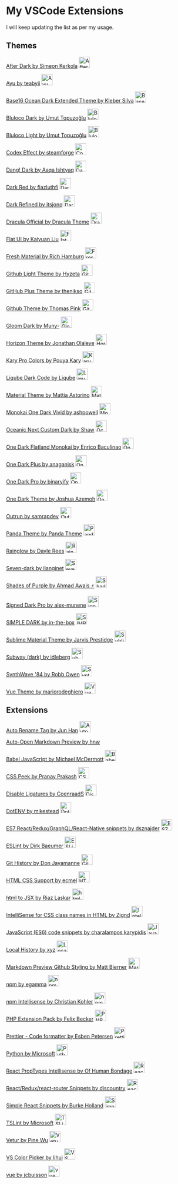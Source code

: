 # My VSCode Extensions
I will keep updating the list as per my usage.

## Themes
[After Dark by Simeon Kerkola](https://marketplace.visualstudio.com/items?itemName=ssmi.after-dark) <img src="https://ssmi.gallerycdn.vsassets.io/extensions/ssmi/after-dark/1.3.2/1565284702065/Microsoft.VisualStudio.Services.Icons.Default" alt="After Dark by Simeon Kerkola" width="30" />

[Ayu by teabyii](https://marketplace.visualstudio.com/items?itemName=teabyii.ayu) <img src="https://teabyii.gallerycdn.vsassets.io/extensions/teabyii/ayu/0.18.0/1549249870008/Microsoft.VisualStudio.Services.Icons.Default" alt="Ayu by teabyii" width="30" />

[Base16 Ocean Dark Extended Theme by Kleber Silva](https://marketplace.visualstudio.com/items?itemName=kleber-swf.ocean-dark-extended) <img src="https://kleber-swf.gallerycdn.vsassets.io/extensions/kleber-swf/ocean-dark-extended/1.5.0/1558398150068/Microsoft.VisualStudio.Services.Icons.Default" alt="Base16 Ocean Dark Extended Theme by Kleber Silva" width="30" />

[Bluloco Dark by Umut Topuzoğlu](https://marketplace.visualstudio.com/items?itemName=uloco.theme-bluloco-dark) <img src="https://uloco.gallerycdn.vsassets.io/extensions/uloco/theme-bluloco-dark/2.8.1/1559346114580/Microsoft.VisualStudio.Services.Icons.Default" alt="Bluloco Dark by Umut Topuzoğlu" width="30" />

[Bluloco Light by Umut Topuzoğlu](https://marketplace.visualstudio.com/items?itemName=uloco.theme-bluloco-light) <img src="https://uloco.gallerycdn.vsassets.io/extensions/uloco/theme-bluloco-light/2.8.1/1559343602765/Microsoft.VisualStudio.Services.Icons.Default" alt="Bluloco Light by Umut Topuzoğlu" width="30" />

[Codex Effect by steamforge](https://marketplace.visualstudio.com/items?itemName=steamforge.codex-effect) <img src="https://steamforge.gallerycdn.vsassets.io/extensions/steamforge/codex-effect/1.0.0/1549072684205/Microsoft.VisualStudio.Services.Icons.Default" alt="Codex Effect by steamforge" width="30" />

[Dang! Dark by Aaqa Ishtyaq](https://marketplace.visualstudio.com/items?itemName=aaqaIshtyaq.dang-theme-vscode) <img src="https://aaqaishtyaq.gallerycdn.vsassets.io/extensions/aaqaishtyaq/dang-theme-vscode/1.0.3/1547132356736/Microsoft.VisualStudio.Services.Icons.Default" alt="Dang! Dark by Aaqa Ishtyaq" width="30" />

[Dark Red by fiazluthfi](https://marketplace.visualstudio.com/items?itemName=fiazluthfi.darkred) <img src="https://fiazluthfi.gallerycdn.vsassets.io/extensions/fiazluthfi/darkred/0.0.4/1556714386311/Microsoft.VisualStudio.Services.Icons.Default" alt="Dark Red by fiazluthfi" width="30" />

[Dark Refined by itsjonq](https://marketplace.visualstudio.com/items?itemName=itsjonq.dark-refined) <img src="https://itsjonq.gallerycdn.vsassets.io/extensions/itsjonq/dark-refined/0.0.11/1553221512216/Microsoft.VisualStudio.Services.Icons.Default" alt="Dark Refined by itsjonq" width="30" />

[Dracula Official by Dracula Theme](https://marketplace.visualstudio.com/items?itemName=dracula-theme.theme-dracula) <img src="https://dracula-theme.gallerycdn.vsassets.io/extensions/dracula-theme/theme-dracula/2.18.0/1556936500928/Microsoft.VisualStudio.Services.Icons.Default" alt="Dracula Official by Dracula Theme" width="30" />

[Flat UI by Kaiyuan Liu](https://marketplace.visualstudio.com/items?itemName=lkytal.FlatUI) <img src="https://lkytal.gallerycdn.vsassets.io/extensions/lkytal/flatui/1.4.9/1543358291795/Microsoft.VisualStudio.Services.Icons.Default" alt="Flat UI by Kaiyuan Liu" width="30" />

[Fresh Material by Rich Hamburg](https://marketplace.visualstudio.com/items?itemName=2ndshift.fresh-material) <img src="https://2ndshift.gallerycdn.vsassets.io/extensions/2ndshift/fresh-material/2.3.8/1539177846507/Microsoft.VisualStudio.Services.Icons.Default" alt="Fresh Material by Rich Hamburg" width="30" />

[Github Light Theme by Hyzeta](https://marketplace.visualstudio.com/items?itemName=Hyzeta.vscode-theme-github-light) <img src="https://hyzeta.gallerycdn.vsassets.io/extensions/hyzeta/vscode-theme-github-light/7.0.0/1563950131119/Microsoft.VisualStudio.Services.Icons.Default" alt="Github Light Theme by Hyzeta" width="30" />

[GitHub Plus Theme by thenikso](https://marketplace.visualstudio.com/items?itemName=thenikso.github-plus-theme) <img src="https://thenikso.gallerycdn.vsassets.io/extensions/thenikso/github-plus-theme/1.2.0/1549741612482/Microsoft.VisualStudio.Services.Icons.Default" alt="GitHub Plus Theme by thenikso" width="30" />

[Github Theme by Thomas Pink](https://marketplace.visualstudio.com/items?itemName=thomaspink.theme-github) <img src="https://thomaspink.gallerycdn.vsassets.io/extensions/thomaspink/theme-github/1.0.1/1501829974043/Microsoft.VisualStudio.Services.Icons.Default" alt="Github Theme by Thomas Pink" width="30" />

[Gloom Dark by Muny-](https://marketplace.visualstudio.com/items?itemName=8757043a-2b24-42c2-9de6-233a1f5267f3.gloom-dark) <img src="https://8757043a-2b24-42c2-9de6-233a1f5267f3.gallerycdn.vsassets.io/extensions/8757043a-2b24-42c2-9de6-233a1f5267f3/gloom-dark/0.1.3/1520731018108/Microsoft.VisualStudio.Services.Icons.Default" alt="Gloom Dark by Muny-" width="30" />

[Horizon Theme by Jonathan Olaleye](https://marketplace.visualstudio.com/items?itemName=jolaleye.horizon-theme-vscode) <img src="https://jolaleye.gallerycdn.vsassets.io/extensions/jolaleye/horizon-theme-vscode/2.0.2/1561137102480/Microsoft.VisualStudio.Services.Icons.Default" alt="Horizon Theme by Jonathan Olaleye" width="30" />

[Kary Pro Colors by Pouya Kary](https://marketplace.visualstudio.com/items?itemName=karyfoundation.theme-karyfoundation-themes) <img src="https://karyfoundation.gallerycdn.vsassets.io/extensions/karyfoundation/theme-karyfoundation-themes/18.2.1/1534774733577/Microsoft.VisualStudio.Services.Icons.Default" alt="Kary Pro Colors by Pouya Kary" width="30" />

[Liqube Dark Code by Liqube](https://marketplace.visualstudio.com/items?itemName=liqube.theme-liqube-dark) <img src="https://liqube.gallerycdn.vsassets.io/extensions/liqube/theme-liqube-dark/1.0.3/1510508465846/Microsoft.VisualStudio.Services.Icons.Default" alt="Liqube Dark Code by Liqube" width="30" />

[Material Theme by Mattia Astorino](https://marketplace.visualstudio.com/items?itemName=Equinusocio.vsc-material-theme) <img src="https://equinusocio.gallerycdn.vsassets.io/extensions/equinusocio/vsc-material-theme/30.0.0/1565620793758/Microsoft.VisualStudio.Services.Icons.Default" alt="Material Theme by Mattia Astorino" width="30" />

[Monokai One Dark Vivid by ashpowell](https://marketplace.visualstudio.com/items?itemName=ashpowell.monokai-one-dark-vivid) <img src="https://ashpowell.gallerycdn.vsassets.io/extensions/ashpowell/monokai-one-dark-vivid/0.13.0/1520587203026/Microsoft.VisualStudio.Services.Icons.Default" alt="Monokai One Dark Vivid by ashpowell" width="30" />

[Oceanic Next Custom Dark by Shaw](https://marketplace.visualstudio.com/items?itemName=shawdaddy.oceanic-next-custom-dark) <img src="https://shawdaddy.gallerycdn.vsassets.io/extensions/shawdaddy/oceanic-next-custom-dark/1.0.9/1518365954352/Microsoft.VisualStudio.Services.Icons.Default" alt="Oceanic Next Custom Dark by Shaw" width="30" />

[One Dark Flatland Monokai by Enrico Baculinao](https://marketplace.visualstudio.com/items?itemName=reblws.one-dark-flatland-monokai) <img src="https://reblws.gallerycdn.vsassets.io/extensions/reblws/one-dark-flatland-monokai/0.1.0/1501085295169/Microsoft.VisualStudio.Services.Icons.Default" alt="One Dark Flatland Monokai by Enrico Baculinao" width="30" />

[One Dark Plus by anaganisk](https://marketplace.visualstudio.com/items?itemName=anaganisk.theme-onedark-plus) <img src="https://anaganisk.gallerycdn.vsassets.io/extensions/anaganisk/theme-onedark-plus/2.0.0/1493983486758/Microsoft.VisualStudio.Services.Icons.Default" alt="One Dark Plus by anaganisk" width="30" />

[One Dark Pro by binaryify](https://marketplace.visualstudio.com/items?itemName=zhuangtongfa.Material-theme) <img src="https://zhuangtongfa.gallerycdn.vsassets.io/extensions/zhuangtongfa/material-theme/2.26.3/1565256399423/Microsoft.VisualStudio.Services.Icons.Default" alt="One Dark Pro by binaryify" width="30" />

[One Dark Theme by Joshua Azemoh](https://marketplace.visualstudio.com/items?itemName=azemoh.theme-onedark) <img src="https://azemoh.gallerycdn.vsassets.io/extensions/azemoh/theme-onedark/0.5.2/1500048561759/Microsoft.VisualStudio.Services.Icons.Default" alt="One Dark Theme by Joshua Azemoh" width="30" />

[Outrun by samrapdev](https://marketplace.visualstudio.com/items?itemName=samrapdev.outrun) <img src="https://samrapdev.gallerycdn.vsassets.io/extensions/samrapdev/outrun/0.2.2/1535400650033/Microsoft.VisualStudio.Services.Icons.Default" alt="Outrun by samrapdev" width="30" />

[Panda Theme by Panda Theme](https://marketplace.visualstudio.com/items?itemName=tinkertrain.theme-panda) <img src="https://tinkertrain.gallerycdn.vsassets.io/extensions/tinkertrain/theme-panda/1.3.0/1530376360846/Microsoft.VisualStudio.Services.Icons.Default" alt="Panda Theme by Panda Theme" width="30" />

[Rainglow by Dayle Rees](https://marketplace.visualstudio.com/items?itemName=daylerees.rainglow) <img src="https://daylerees.gallerycdn.vsassets.io/extensions/daylerees/rainglow/1.5.2/1515370316626/Microsoft.VisualStudio.Services.Icons.Default" alt="Rainglow by Dayle Rees" width="30" />

[Seven-dark by lianginet](https://marketplace.visualstudio.com/items?itemName=lianginet.seven-dark) <img src="https://lianginet.gallerycdn.vsassets.io/extensions/lianginet/seven-dark/0.1.5/1563532286661/Microsoft.VisualStudio.Services.Icons.Default" alt="Seven-dark by lianginet" width="30" />

[Shades of Purple by Ahmad Awais ⚡](https://marketplace.visualstudio.com/items?itemName=ahmadawais.shades-of-purple) <img src="https://ahmadawais.gallerycdn.vsassets.io/extensions/ahmadawais/shades-of-purple/5.14.0/1565366724640/Microsoft.VisualStudio.Services.Icons.Default" alt="Shades of Purple by Ahmad Awais ⚡" width="30" />

[Signed Dark Pro by alex-munene](https://marketplace.visualstudio.com/items?itemName=alex-munene.signed-dark-pro) <img src="https://alex-munene.gallerycdn.vsassets.io/extensions/alex-munene/signed-dark-pro/1.4.0/1563627326408/Microsoft.VisualStudio.Services.Icons.Default" alt="Signed Dark Pro by alex-munene" width="30" />

[SIMPLE DARK by in-the-box](https://marketplace.visualstudio.com/items?itemName=in-the-box.simple-dark) <img src="https://in-the-box.gallerycdn.vsassets.io/extensions/in-the-box/simple-dark/0.9.3/1521810820833/Microsoft.VisualStudio.Services.Icons.Default" alt="SIMPLE DARK by in-the-box" width="30" />

[Sublime Material Theme by Jarvis Prestidge](https://marketplace.visualstudio.com/items?itemName=jprestidge.theme-material-theme) <img src="https://jprestidge.gallerycdn.vsassets.io/extensions/jprestidge/theme-material-theme/1.0.1/1480219435040/Microsoft.VisualStudio.Services.Icons.Default" alt="Sublime Material Theme by Jarvis Prestidge" width="30" />

[Subway (dark) by idleberg](https://marketplace.visualstudio.com/items?itemName=idleberg.subway-dark) <img src="https://idleberg.gallerycdn.vsassets.io/extensions/idleberg/subway-dark/1.0.6/1507668727132/Microsoft.VisualStudio.Services.Icons.Default" alt="Subway (dark) by idleberg" width="30" />

[SynthWave '84 by Robb Owen](https://marketplace.visualstudio.com/items?itemName=RobbOwen.synthwave-vscode) <img src="https://robbowen.gallerycdn.vsassets.io/extensions/robbowen/synthwave-vscode/0.0.7/1556882600501/Microsoft.VisualStudio.Services.Icons.Default" alt="SynthWave '84 by Robb Owen" width="30" />

[Vue Theme by mariorodeghiero](https://marketplace.visualstudio.com/items?itemName=mariorodeghiero.vue-theme) <img src="https://mariorodeghiero.gallerycdn.vsassets.io/extensions/mariorodeghiero/vue-theme/1.1.2/1544785344333/Microsoft.VisualStudio.Services.Icons.Default" alt="Vue Theme by mariorodeghiero" width="30" />


## Extensions
[Auto Rename Tag by Jun Han](https://marketplace.visualstudio.com/items?itemName=formulahendry.auto-rename-tag) <img src="https://formulahendry.gallerycdn.vsassets.io/extensions/formulahendry/auto-rename-tag/0.1.0/1559468613066/Microsoft.VisualStudio.Services.Icons.Default" alt="Auto Rename Tag by Jun Han" width="30" />

[Auto-Open Markdown Preview by hnw](https://marketplace.visualstudio.com/items?itemName=hnw.vscode-auto-open-markdown-preview)

[Babel JavaScript by Michael McDermott](https://marketplace.visualstudio.com/items?itemName=formulahendry.auto-rename-tag) <img src="https://mgmcdermott.gallerycdn.vsassets.io/extensions/mgmcdermott/vscode-language-babel/0.0.23/1563413347109/Microsoft.VisualStudio.Services.Icons.Default" alt="Babel JavaScript by Michael McDermott" width="30" />

[CSS Peek by Pranay Prakash](https://marketplace.visualstudio.com/items?itemName=pranaygp.vscode-css-peek) <img src="https://pranaygp.gallerycdn.vsassets.io/extensions/pranaygp/vscode-css-peek/3.0.2/1562261529706/Microsoft.VisualStudio.Services.Icons.Default" alt="CSS Peek by Pranay Prakash" width="30" />

[Disable Ligatures by CoenraadS](https://marketplace.visualstudio.com/items?itemName=CoenraadS.disableligatures) <img src="https://coenraads.gallerycdn.vsassets.io/extensions/coenraads/disableligatures/0.0.8/1524334891086/Microsoft.VisualStudio.Services.Icons.Default" alt="Disable Ligatures by CoenraadS" width="30" />

[DotENV by mikestead](https://marketplace.visualstudio.com/items?itemName=mikestead.dotenv) <img src="https://mikestead.gallerycdn.vsassets.io/extensions/mikestead/dotenv/1.0.1/1519894859412/Microsoft.VisualStudio.Services.Icons.Default" alt="DotENV by mikestead" width="30" />

[ES7 React/Redux/GraphQL/React-Native snippets by dsznajder](https://marketplace.visualstudio.com/items?itemName=dsznajder.es7-react-js-snippets) <img src="https://dsznajder.gallerycdn.vsassets.io/extensions/dsznajder/es7-react-js-snippets/2.4.0/1564075453848/Microsoft.VisualStudio.Services.Icons.Default" alt="ES7 React/Redux/GraphQL/React-Native snippets by dsznajder" width="30" />

[ESLint by Dirk Baeumer](https://marketplace.visualstudio.com/items?itemName=dbaeumer.vscode-eslint) <img src="https://dbaeumer.gallerycdn.vsassets.io/extensions/dbaeumer/vscode-eslint/1.9.0/1557865213792/Microsoft.VisualStudio.Services.Icons.Default" alt="ESLint by Dirk Baeumer" width="30" />

[Git History by Don Jayamanne](https://marketplace.visualstudio.com/items?itemName=donjayamanne.githistory) <img src="https://donjayamanne.gallerycdn.vsassets.io/extensions/donjayamanne/githistory/0.4.6/1548910545220/Microsoft.VisualStudio.Services.Icons.Default" alt="Git History by Don Jayamanne" width="30" />

[HTML CSS Support by ecmel](https://marketplace.visualstudio.com/items?itemName=ecmel.vscode-html-css) <img src="https://ecmel.gallerycdn.vsassets.io/extensions/ecmel/vscode-html-css/0.2.0/1515761891539/Microsoft.VisualStudio.Services.Icons.Default" alt="HTML CSS Support by ecmel" width="30" />

[html to JSX by Riaz Laskar](https://marketplace.visualstudio.com/items?itemName=riazxrazor.html-to-jsx) <img src="https://riazxrazor.gallerycdn.vsassets.io/extensions/riazxrazor/html-to-jsx/0.0.1/1526326855593/Microsoft.VisualStudio.Services.Icons.Default" alt="html to JSX by Riaz Laskar" width="30" />

[IntelliSense for CSS class names in HTML by Zignd](https://marketplace.visualstudio.com/items?itemName=Zignd.html-css-class-completion) <img src="https://zignd.gallerycdn.vsassets.io/extensions/zignd/html-css-class-completion/1.19.0/1558208838135/Microsoft.VisualStudio.Services.Icons.Default" alt="IntelliSense for CSS class names in HTML by Zignd" width="30" />

[JavaScript (ES6) code snippets by charalampos karypidis](https://marketplace.visualstudio.com/items?itemName=xabikos.JavaScriptSnippets) <img src="https://xabikos.gallerycdn.vsassets.io/extensions/xabikos/javascriptsnippets/1.7.2/1545658667284/Microsoft.VisualStudio.Services.Icons.Default" alt="JavaScript (ES6) code snippets by charalampos karypidis" width="30" />

[Local History by xyz](https://marketplace.visualstudio.com/items?itemName=xyz.local-history) <img src="https://xyz.gallerycdn.vsassets.io/extensions/xyz/local-history/1.7.0/1531751790474/Microsoft.VisualStudio.Services.Icons.Default" alt="Local History by xyz" width="30" />

[Markdown Preview Github Styling by Matt Bierner](https://marketplace.visualstudio.com/items?itemName=bierner.markdown-preview-github-styles) <img src="https://bierner.gallerycdn.vsassets.io/extensions/bierner/markdown-preview-github-styles/0.1.6/1556052349539/Microsoft.VisualStudio.Services.Icons.Default" alt="Markdown Preview Github Styling by Matt Bierner" width="30" />

[npm by egamma](https://marketplace.visualstudio.com/items?itemName=eg2.vscode-npm-script) <img src="https://eg2.gallerycdn.vsassets.io/extensions/eg2/vscode-npm-script/0.3.8/1562334036748/Microsoft.VisualStudio.Services.Icons.Default" alt="npm by egamma" width="30" />

[npm Intellisense by Christian Kohler](https://marketplace.visualstudio.com/items?itemName=christian-kohler.npm-intellisense) <img src="https://christian-kohler.gallerycdn.vsassets.io/extensions/christian-kohler/npm-intellisense/1.3.0/1487797010221/Microsoft.VisualStudio.Services.Icons.Default" alt="npm Intellisense by Christian Kohler" width="30" />

[PHP Extension Pack by Felix Becker](https://marketplace.visualstudio.com/items?itemName=felixfbecker.php-pack) <img src="https://felixfbecker.gallerycdn.vsassets.io/extensions/felixfbecker/php-pack/1.0.2/1534326727276/Microsoft.VisualStudio.Services.Icons.Default" alt="PHP Extension Pack by Felix Becker" width="30" />

[Prettier - Code formatter by Esben Petersen](https://marketplace.visualstudio.com/items?itemName=esbenp.prettier-vscode) <img src="https://esbenp.gallerycdn.vsassets.io/extensions/esbenp/prettier-vscode/1.9.0/1556266136872/Microsoft.VisualStudio.Services.Icons.Default" alt="Prettier - Code formatter by Esben Petersen" width="30" />

[Python by Microsoft](https://marketplace.visualstudio.com/items?itemName=ms-python.python) <img src="https://ms-python.gallerycdn.vsassets.io/extensions/ms-python/python/2019.8.30787/1565737641192/Microsoft.VisualStudio.Services.Icons.Default" alt="Python by Microsoft" width="30" />

[React PropTypes Intellisense by Of Human Bondage](https://marketplace.visualstudio.com/items?itemName=OfHumanBondage.react-proptypes-intellisense) <img src="https://ofhumanbondage.gallerycdn.vsassets.io/extensions/ofhumanbondage/react-proptypes-intellisense/1.0.3/1534330317174/Microsoft.VisualStudio.Services.Icons.Default" alt="React PropTypes Intellisense by Of Human Bondage" width="30" />

[React/Redux/react-router Snippets by discountry](https://marketplace.visualstudio.com/items?itemName=discountry.react-redux-react-router-snippets) <img src="https://discountry.gallerycdn.vsassets.io/extensions/discountry/react-redux-react-router-snippets/0.4.29/1515144485559/Microsoft.VisualStudio.Services.Icons.Default" alt="React/Redux/react-router Snippets by discountry" width="30" />

[Simple React Snippets by Burke Holland](https://marketplace.visualstudio.com/items?itemName=in-the-box.simple-dark) <img src="https://in-the-box.gallerycdn.vsassets.io/extensions/in-the-box/simple-dark/0.9.3/1521810820833/Microsoft.VisualStudio.Services.Icons.Default" alt="Simple React Snippets by Burke Holland" width="30" />

[TSLint by Microsoft](https://marketplace.visualstudio.com/items?itemName=ms-vscode.vscode-typescript-tslint-plugin) <img src="https://ms-vscode.gallerycdn.vsassets.io/extensions/ms-vscode/vscode-typescript-tslint-plugin/1.2.2/1562802423418/Microsoft.VisualStudio.Services.Icons.Default" alt="TSLint by Microsoft" width="30" />

[Vetur by Pine Wu](https://marketplace.visualstudio.com/items?itemName=octref.vetur) <img src="https://octref.gallerycdn.vsassets.io/extensions/octref/vetur/0.22.1/1565734698416/Microsoft.VisualStudio.Services.Icons.Default" alt="Vetur by Pine Wu" width="30" />

[VS Color Picker by lihui](https://marketplace.visualstudio.com/items?itemName=lihui.vs-color-picker) <img src="https://lihui.gallerycdn.vsassets.io/extensions/lihui/vs-color-picker/1.0.0/1546423035114/Microsoft.VisualStudio.Services.Icons.Default" alt="VS Color Picker by lihui" width="30" />

[vue by jcbuisson](https://marketplace.visualstudio.com/items?itemName=jcbuisson.vue) <img src="https://jcbuisson.gallerycdn.vsassets.io/extensions/jcbuisson/vue/0.1.5/1488351905008/Microsoft.VisualStudio.Services.Icons.Default" alt="vue by jcbuisson" width="30" />

